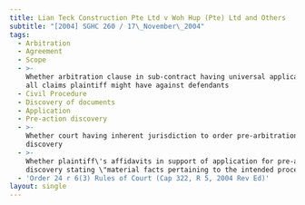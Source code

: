 ```yaml
---
title: Lian Teck Construction Pte Ltd v Woh Hup (Pte) Ltd and Others
subtitle: "[2004] SGHC 260 / 17\_November\_2004"
tags:
  - Arbitration
  - Agreement
  - Scope
  - >-
    Whether arbitration clause in sub-contract having universal application to
    all claims plaintiff might have against defendants
  - Civil Procedure
  - Discovery of documents
  - Application
  - Pre-action discovery
  - >-
    Whether court having inherent jurisdiction to order pre-arbitration
    discovery
  - >-
    Whether plaintiff\'s affidavits in support of application for pre-action
    discovery stating \"material facts pertaining to the intended proceedings\"
  - 'Order 24 r 6(3) Rules of Court (Cap 322, R 5, 2004 Rev Ed)'
layout: single
---
```


